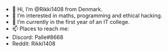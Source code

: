 - 👋 Hi, I’m @Rikki1408 from Denmark.
- 👀 I’m interested in maths, programming and ethical hacking.
- 🌱 I’m currently in the first year of an IT college. 
- 📫 Places to reach me:
- Discord: Palle#8668
- Reddit: Rikki1408

<!---
Rikki1408/Rikki1408 is a ✨ special ✨ repository because its `README.md` (this file) appears on your GitHub profile.
You can click the Preview link to take a look at your changes.
--->
